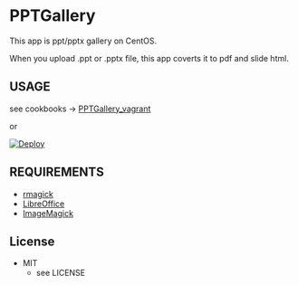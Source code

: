 PPTGallery
==========

This app is ppt/pptx gallery on CentOS.

When you upload .ppt or .pptx file, this app coverts it to pdf and slide html.

USAGE
-----

see cookbooks -> [PPTGallery_vagrant](http://github.com/kaakaa/PPTGallery_vagrant.git "PPTGallery_vagrant")

or 
 
[![Deploy](https://www.herokucdn.com/deploy/button.png)](https://heroku.com/deploy)

REQUIREMENTS
------------

* [rmagick](https://github.com/rmagick/rmagick "rmagick")
* [LibreOffice](http://www.libreoffice.org/ "LibreOffice") 
* [ImageMagick](http://www.imagemagick.org/script/index.php "ImageMagick")

License
-------

* MIT
  * see LICENSE
